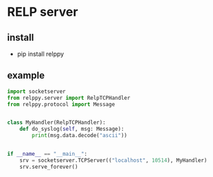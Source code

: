 # RELP server

## install

- pip install relppy

## example

```python
import socketserver
from relppy.server import RelpTCPHandler
from relppy.protocol import Message


class MyHandler(RelpTCPHandler):
    def do_syslog(self, msg: Message):
        print(msg.data.decode("ascii"))


if __name__ == "__main__":
    srv = socketserver.TCPServer(("localhost", 10514), MyHandler)
    srv.serve_forever()
```
